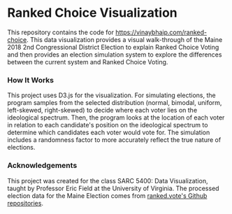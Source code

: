 # Ranked Choice Visualization

This repository contains the code for https://vinaybhaip.com/ranked-choice. This data visualization provides a visual walk-through of the Maine 2018 2nd Congressional District Election to explain Ranked Choice Voting and then provides an election simulation system to explore the differences between the current system and Ranked Choice Voting.


### How It Works

This project uses D3.js for the visualization. For simulating elections, the program samples from the selected distribution (normal, bimodal, uniform, left-skewed, right-skewed) to decide where each voter lies on the ideological spectrum. Then, the program looks at the location of each voter in relation to each candidate's position on the ideological spectrum to determine which candidates each voter would vote for. The simulation includes a randomness factor to more accurately reflect the true nature of elections.  

### Acknowledgements

This project was created for the class SARC 5400: Data Visualization, taught by Professor Eric Field at the University of Virginia. The processed election data for the Maine Election comes from [ranked.vote's Github repositories](https://github.com/ranked-vote).
